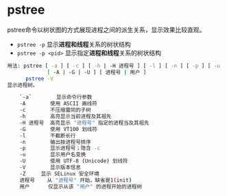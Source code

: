 
# pstree

pstree命令以树状图的方式展现进程之间的派生关系，显示效果比较直观。

- `pstree -p` 显示**进程和线程**关系的树状结构
- `pstree -p <pid>` 显示指定**进程和线程**关系的树状结构

``` bash
用法: pstree [ -a ] [ -c ] [ -h | -H 进程号 ] [ -l ] [ -n ] [ -p ] [ -u ]
             [ -A | -G | -U ] [ 进程号 | 用户 ]
      pstree -V
显示进程树。

    `-a`        显示命令行参数
    -A        使用 ASCII 画线符
    -c        不压缩雷同的子树
    -h        高亮显示当前进程及其祖先
    -H 进程号  高亮显示 "进程号" 指定的进程当及其祖先
    -G        使用 VT100 划线符
    -l        不截断长行
    -n        输出按进程号排序
    -p        显示进程号；隐含 -c
    -u        显示用户名变换
    -U        使用 UTF-8 (Unicode) 划线符
    -V        显示版本信息
    -Z     显示 SELinux 安全环境
    进程号    从 "进程号" 开始，缺省是1(init)
    用户      仅显示从该 "用户" 的进程开始的进程树

```